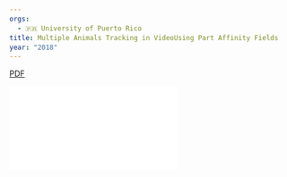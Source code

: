 ```yaml
---
orgs:
  - 🇵🇷 University of Puerto Rico
title: Multiple Animals Tracking in VideoUsing Part Affinity Fields
year: "2018"
---
```

[PDF](pdfs/vaib18rodriguez.pdf)


![](pdfs/vaib18rodriguez.pdf)